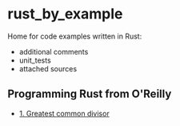 # rust_by_example
Home for code examples written in Rust:
+ additional comments
+ unit_tests
+ attached sources

##  Programming Rust from O'Reilly
- [1. Greatest common divisor](gcd/src/main.rs)